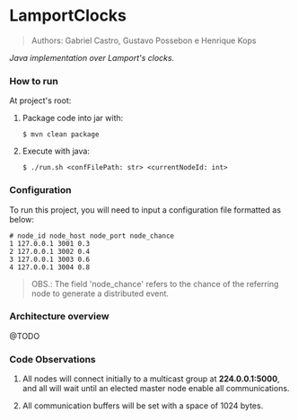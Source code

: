 # LamportClocks

> Authors: Gabriel Castro, Gustavo Possebon e Henrique Kops

_Java implementation over Lamport's clocks._

### How to run

At project's root:

1. Package code into jar with:

    ```
    $ mvn clean package
    ```
1. Execute with java:

    ```
    $ ./run.sh <confFilePath: str> <currentNodeId: int>
    ```

### Configuration

To run this project, you will need to input a configuration file formatted as
below:

```
# node_id node_host node_port node_chance
1 127.0.0.1 3001 0.3
2 127.0.0.1 3002 0.4
3 127.0.0.1 3003 0.6
4 127.0.0.1 3004 0.8
```
> OBS.: The field 'node_chance' refers to the chance of the referring node to
>generate a distributed event.

### Architecture overview

@TODO

### Code Observations

1. All nodes will connect initially to a multicast group at **224.0.0.1:5000**,
and all will wait until an elected master node enable all communications.

1. All communication buffers will be set with a space of 1024 bytes.